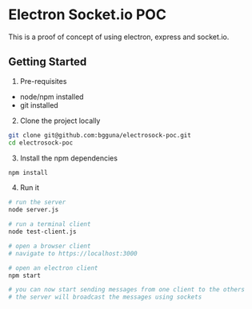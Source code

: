 # Electron Socket.io POC

This is a proof of concept of using electron, express and socket.io.

## Getting Started

1. Pre-requisites
* node/npm installed
* git installed

2. Clone the project locally
```bash
git clone git@github.com:bgguna/electrosock-poc.git
cd electrosock-poc
```

3. Install the npm dependencies
```bash
npm install
```

4. Run it
```bash
# run the server
node server.js

# run a terminal client
node test-client.js

# open a browser client
# navigate to https://localhost:3000

# open an electron client
npm start

# you can now start sending messages from one client to the others
# the server will broadcast the messages using sockets
```